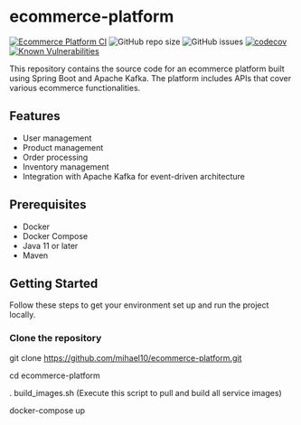 # ecommerce-platform

[![Ecommerce Platform CI](https://github.com/mihael10/ecommerce-platform/actions/workflows/ecommerce-ci.yml/badge.svg)](https://github.com/mihael10/ecommerce-platform/actions/workflows/ecommerce-ci.yml)
![GitHub repo size](https://img.shields.io/github/repo-size/mihael10/ecommerce-platform?style=flat-square)
![GitHub issues](https://img.shields.io/github/issues-raw/mihael10/ecommerce-platform?style=flat-square)
[![codecov](https://codecov.io/gh/mihael10/ecommerce-platform/graph/badge.svg?token=PLD6A057UI)](https://codecov.io/gh/mihael10/ecommerce-platform)
[![Known Vulnerabilities](https://snyk.io/test/github/mihael10/ecommerce-platform/badge.svg)](https://snyk.io/test/github/mihael10/ecommerce-platform)

This repository contains the source code for an ecommerce platform built using Spring Boot and Apache Kafka. The platform includes APIs that cover various ecommerce functionalities.

## Features

- User management
- Product management
- Order processing
- Inventory management
- Integration with Apache Kafka for event-driven architecture

## Prerequisites

- Docker
- Docker Compose
- Java 11 or later
- Maven

## Getting Started

Follow these steps to get your environment set up and run the project locally.

### Clone the repository

git clone https://github.com/mihael10/ecommerce-platform.git

cd ecommerce-platform

. build_images.sh (Execute this script to pull and build all service images)

docker-compose up


